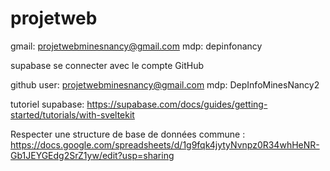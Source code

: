 # projetweb
gmail: projetwebminesnancy@gmail.com
mdp: depinfonancy

supabase
se connecter avec le compte GitHub

github
user: projetwebminesnancy@gmail.com
mdp: DepInfoMinesNancy2

tutoriel supabase: https://supabase.com/docs/guides/getting-started/tutorials/with-sveltekit

Respecter une structure de base de données commune : https://docs.google.com/spreadsheets/d/1g9fqk4jytyNvnpz0R34whHeNR-Gb1JEYGEdg2SrZ1yw/edit?usp=sharing
